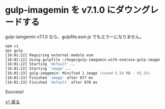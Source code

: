 # gulp-imagemin を v7.1.0 にダウングレードする

gulp-iamgemin v7.1.0 なら、gulpfile.esm.js でもエラーになりません。

```zsh
npm ci
npx gulp
[16:01:22] Requiring external module esm
[16:01:22] Using gulpfile ~/hoge/gulp-imagemin-with-esm/use-gulp-imagemin-v7/gulpfile.esm.js
[16:01:22] Starting 'default'...
[16:01:22] Starting 'image'...
[16:01:23] gulp-imagemin: Minified 1 image (saved 5.54 MB - 92.2%)
[16:01:23] Finished 'image' after 877 ms
[16:01:23] Finished 'default' after 878 ms
```

Success!

[↩︎ 戻る](/oti/gulp-imagemin-with-esm)
